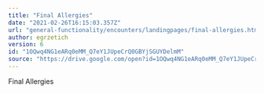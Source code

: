 ```yaml
---
title: "Final Allergies"
date: "2021-02-26T16:15:03.357Z"
url: "general-functionality/encounters/landingpages/final-allergies.html"
author: egrzetich
version: 6
id: "1OQwq4NG1eARq0eMM_Q7eY1JUpeCrQ0GBYjSGUYDelmM"
source: "https://drive.google.com/open?id=1OQwq4NG1eARq0eMM_Q7eY1JUpeCrQ0GBYjSGUYDelmM"
---
```

Final Allergies

